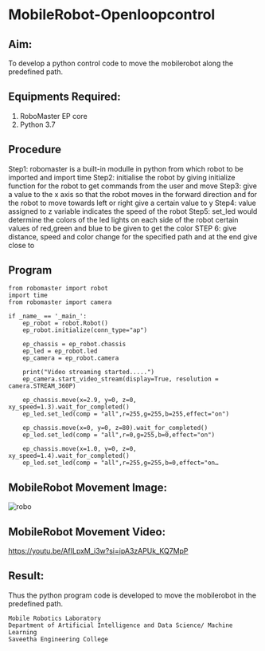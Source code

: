 # MobileRobot-Openloopcontrol
## Aim:

To develop a python control code to move the mobilerobot along the predefined path.

## Equipments Required:
1. RoboMaster EP core
2. Python 3.7

## Procedure

Step1: robomaster is a built-in modulle in python from which robot to be imported and import time
Step2: initialise the robot by giving initialize function for the robot to get commands from the user and move
Step3: give a value to the x axis so that the robot moves in the forward direction and for the robot to move towards left or right give a certain value to y
Step4: value assigned to z variable indicates the speed of the robot
Step5: set_led would determine the colors of the led lights on each side of the robot certain values
of red,green and blue to be given to get the color
STEP 6: give distance, speed and color change for the specified path and at the end give close to

## Program
```
from robomaster import robot
import time
from robomaster import camera

if _name_ == '_main_':
    ep_robot = robot.Robot()
    ep_robot.initialize(conn_type="ap")

    ep_chassis = ep_robot.chassis
    ep_led = ep_robot.led
    ep_camera = ep_robot.camera

    print("Video streaming started.....")
    ep_camera.start_video_stream(display=True, resolution = camera.STREAM_360P)

    ep_chassis.move(x=2.9, y=0, z=0, xy_speed=1.3).wait_for_completed()
    ep_led.set_led(comp = "all",r=255,g=255,b=255,effect="on")
    
    ep_chassis.move(x=0, y=0, z=80).wait_for_completed()
    ep_led.set_led(comp = "all",r=0,g=255,b=0,effect="on")

    ep_chassis.move(x=1.0, y=0, z=0, xy_speed=1.4).wait_for_completed()
    ep_led.set_led(comp = "all",r=255,g=255,b=0,effect="on…
```

## MobileRobot Movement Image:
![robo](./img/robomaster.png)

## MobileRobot Movement Video:
https://youtu.be/AfILpxM_i3w?si=ipA3zAPUk_KQ7MpP
## Result:
Thus the python program code is developed to move the mobilerobot in the predefined path.


```
Mobile Robotics Laboratory
Department of Artificial Intelligence and Data Science/ Machine Learning
Saveetha Engineering College
```
